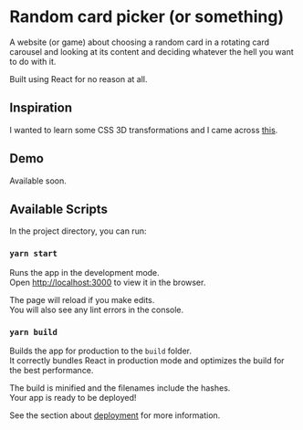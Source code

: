 # Random card picker (or something)

A website (or game) about choosing a random card in a rotating card carousel and looking at its content and deciding whatever the hell you want to do with it.

Built using React for no reason at all.

## Inspiration

I wanted to learn some CSS 3D transformations and I came across [this](https://3dtransforms.desandro.com/).

## Demo

Available soon.

## Available Scripts

In the project directory, you can run:

### `yarn start`

Runs the app in the development mode.\
Open [http://localhost:3000](http://localhost:3000) to view it in the browser.

The page will reload if you make edits.\
You will also see any lint errors in the console.

### `yarn build`

Builds the app for production to the `build` folder.\
It correctly bundles React in production mode and optimizes the build for the best performance.

The build is minified and the filenames include the hashes.\
Your app is ready to be deployed!

See the section about [deployment](https://facebook.github.io/create-react-app/docs/deployment) for more information.
